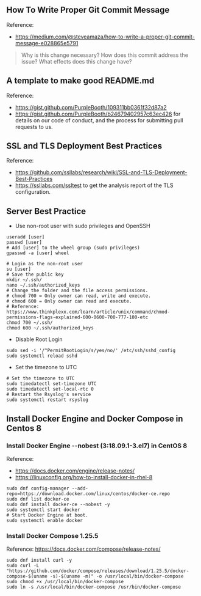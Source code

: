 ## How To Write Proper Git Commit Message
Reference:
- https://medium.com/@steveamaza/how-to-write-a-proper-git-commit-message-e028865e5791
> Why is this change necessary?
> How does this commit address the issue?
> What effects does this change have?

## A template to make good README.md
Reference:
- https://gist.github.com/PurpleBooth/109311bb0361f32d87a2
- https://gist.github.com/PurpleBooth/b24679402957c63ec426 for details on our code of conduct, and the process for submitting pull requests to us.

## SSL and TLS Deployment Best Practices
Reference:
- https://github.com/ssllabs/research/wiki/SSL-and-TLS-Deployment-Best-Practices
- https://ssllabs.com/ssltest to get the analysis report of the TLS configuration.

## Server Best Practice
- Use non-root user with sudo privileges and OpenSSH
```
useradd [user]
passwd [user]
# Add [user] to the wheel group (sudo privileges)
gpasswd -a [user] wheel

# Login as the non-root user
su [user]
# Save the public key
mkdir ~/.ssh/
nano ~/.ssh/authorized_keys
# Change the folder and the file access permissions.
# chmod 700 = Only owner can read, write and execute.
# chmod 600 = Only owner can read and execute.
# Reference: https://www.thinkplexx.com/learn/article/unix/command/chmod-permissions-flags-explained-600-0600-700-777-100-etc
chmod 700 ~/.ssh/
chmod 600 ~/.ssh/authorized_keys
```

- Disable Root Login
```
sudo sed -i '/^PermitRootLogin/s/yes/no/' /etc/ssh/sshd_config
sudo systemctl reload sshd
```

- Set the timezone to UTC
```
# Set the timezone to UTC
sudo timedatectl set-timezone UTC
sudo timedatectl set-local-rtc 0
# Restart the Rsyslog's service
sudo systemctl restart rsyslog
```

## Install Docker Engine and Docker Compose in Centos 8

### Install Docker Engine --nobest (3:18.09.1-3.el7) in CentOS 8 
Reference:
- https://docs.docker.com/engine/release-notes/
- https://linuxconfig.org/how-to-install-docker-in-rhel-8
```
sudo dnf config-manager --add-repo=https://download.docker.com/linux/centos/docker-ce.repo
sudo dnf list docker-ce
sudo dnf install docker-ce --nobest -y
sudo systemctl start docker
# Start Docker Engine at boot.
sudo systemctl enable docker
```

### Install Docker Compose 1.25.5
Reference: https://docs.docker.com/compose/release-notes/
```
sudo dnf install curl -y
sudo curl -L "https://github.com/docker/compose/releases/download/1.25.5/docker-compose-$(uname -s)-$(uname -m)" -o /usr/local/bin/docker-compose
sudo chmod +x /usr/local/bin/docker-compose
sudo ln -s /usr/local/bin/docker-compose /usr/bin/docker-compose
```
